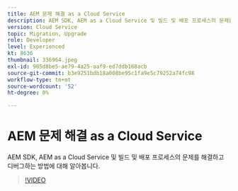 ```yaml
---
title: AEM 문제 해결 as a Cloud Service
description: AEM SDK, AEM as a Cloud Service 및 빌드 및 배포 프로세스의 문제를 해결하고 디버그하는 방법에 대해 알아봅니다.
version: Cloud Service
topic: Migration, Upgrade
role: Developer
level: Experienced
kt: 8636
thumbnail: 336964.jpeg
exl-id: 905d8be5-ae79-4a25-aaf9-ed7ddb168acb
source-git-commit: b3e9251bdb18a008be95c1fa9e5c79252a74fc98
workflow-type: tm+mt
source-wordcount: '52'
ht-degree: 0%

---
```


# AEM 문제 해결 as a Cloud Service

AEM SDK, AEM as a Cloud Service 및 빌드 및 배포 프로세스의 문제를 해결하고 디버그하는 방법에 대해 알아봅니다.

>[!VIDEO](https://video.tv.adobe.com/v/336964?quality=12&learn=on)
